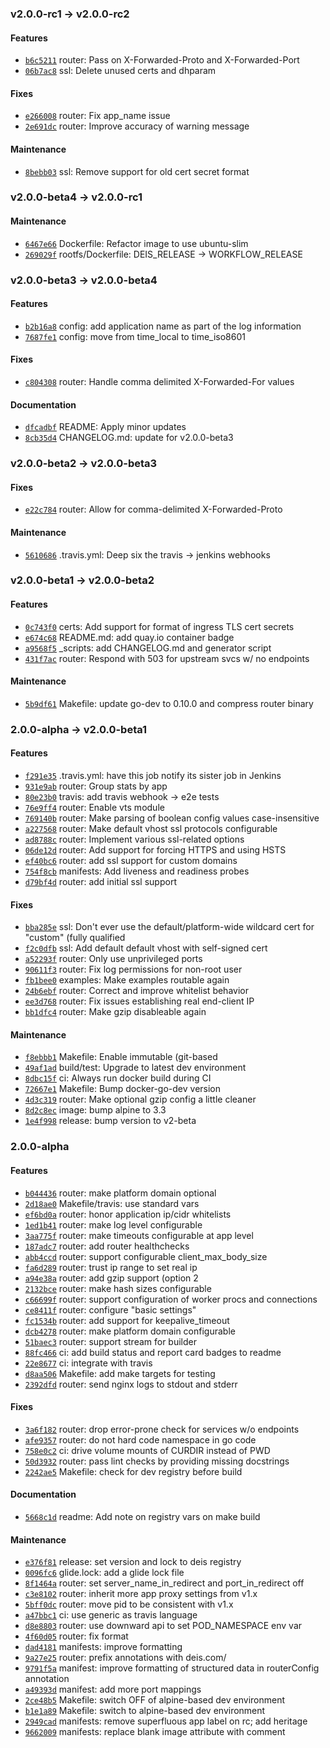 ### v2.0.0-rc1 -> v2.0.0-rc2

#### Features

- [`b6c5211`](https://github.com/deis/router/commit/b6c5211e0cea5965c10b9422c3082fa7bd5e61ec) router: Pass on X-Forwarded-Proto and X-Forwarded-Port
- [`06b7ac8`](https://github.com/deis/router/commit/06b7ac874311f4a980a6e8feac196f5e68d8138a) ssl: Delete unused certs and dhparam

#### Fixes

- [`e266008`](https://github.com/deis/router/commit/e26600892dabb763af26ca8b3bd705a5ac39a0d3) router: Fix app_name issue
- [`2e691dc`](https://github.com/deis/router/commit/2e691dcee0c1ccf4edc867dbb36999bfef6ba639) router: Improve accuracy of warning message

#### Maintenance

- [`8bebb03`](https://github.com/deis/router/commit/8bebb03da0e18102aad685d345a7585093eb0f18) ssl: Remove support for old cert secret format

### v2.0.0-beta4 -> v2.0.0-rc1

#### Maintenance

 - [`6467e66`](https://github.com/deis/router/commit/6467e6656abe78fb07355bb3cc25b167c74f09b0) Dockerfile: Refactor image to use ubuntu-slim
 - [`269029f`](https://github.com/deis/router/commit/269029ff88cd25f26c5bdbea7b588576b92561d5) rootfs/Dockerfile: DEIS_RELEASE -> WORKFLOW_RELEASE

### v2.0.0-beta3 -> v2.0.0-beta4

#### Features

 - [`b2b16a8`](https://github.com/deis/router/commit/b2b16a8430256781527adc9bbe07325a28d7117a) config: add application name as part of the log information
 - [`7687fe1`](https://github.com/deis/router/commit/7687fe18f1e3d8ad7b6ec8f63538fe0156e1a38e) config: move from time_local to time_iso8601

#### Fixes

 - [`c804308`](https://github.com/deis/router/commit/c804308437834031721701a843f4c901fba0662a) router: Handle comma delimited X-Forwarded-For values

#### Documentation

 - [`dfcadbf`](https://github.com/deis/router/commit/dfcadbf1e65af2c52dd8c3cc0dffe2064c93f53a) README: Apply minor updates
 - [`8cb35d4`](https://github.com/deis/router/commit/8cb35d4e48cd293b117ff8e7e6ff43988cbf6c1d) CHANGELOG.md: update for v2.0.0-beta3

### v2.0.0-beta2 -> v2.0.0-beta3

#### Fixes

 - [`e22c784`](https://github.com/deis/router/commit/e22c78491796b8e503e2bab50987d64501fb0de3) router: Allow for comma-delimited X-Forwarded-Proto

#### Maintenance

 - [`5610686`](https://github.com/deis/router/commit/56106866e77e3ba7c0fed98d05404b759152cdff) .travis.yml: Deep six the travis -> jenkins webhooks

### v2.0.0-beta1 -> v2.0.0-beta2

#### Features

 - [`0c743f0`](https://github.com/deis/router/commit/0c743f0a08be1e837b1ec3e90b0ffbcd325c2014) certs: Add support for format of ingress TLS cert secrets
 - [`e674c68`](https://github.com/deis/router/commit/e674c68a0262ff094d19487dac0244885f285f7d) README.md: add quay.io container badge
 - [`a9568f5`](https://github.com/deis/router/commit/a9568f549135c78b1e978df8ec2d0843db4c82b1) _scripts: add CHANGELOG.md and generator script
 - [`431f7ac`](https://github.com/deis/router/commit/431f7ac3fbdfc1a17607b359af9212534b494a2d) router: Respond with 503 for upstream svcs w/ no endpoints

#### Maintenance

 - [`5b9df61`](https://github.com/deis/router/commit/5b9df61b4cccc82fbc826ac392198bf69f2c7fc9) Makefile: update go-dev to 0.10.0 and compress router binary

### 2.0.0-alpha -> v2.0.0-beta1

#### Features

 - [`f291e35`](https://github.com/deis/router/commit/f291e35dfc4b992c0f0946c40b2a0ff115815d92) .travis.yml: have this job notify its sister job in Jenkins
 - [`931e9ab`](https://github.com/deis/router/commit/931e9ab63d2b9e0cd63b38d3bb09164525c7a4e6) router: Group stats by app
 - [`80e23b0`](https://github.com/deis/router/commit/80e23b009f9fe266f7ba183bd533d5db61f5a342) travis: add travis webhook -> e2e tests
 - [`76e9ff4`](https://github.com/deis/router/commit/76e9ff4d551122d78eccebd9d8e41a8c61e4f1b7) router: Enable vts module
 - [`769140b`](https://github.com/deis/router/commit/769140b1fcc9deede7be518f2a24633b146246f5) router: Make parsing of boolean config values case-insensitive
 - [`a227568`](https://github.com/deis/router/commit/a227568a0cea932fb971595de6fb9a3442bff4f7) router: Make default vhost ssl protocols configurable
 - [`ad8788c`](https://github.com/deis/router/commit/ad8788c596c3badfc24b6232d0759e32cf148341) router: Implement various ssl-related options
 - [`06de12d`](https://github.com/deis/router/commit/06de12d82232e7f92a6d4e5c2d289fe624545c49) router: Add support for forcing HTTPS and using HSTS
 - [`ef40bc6`](https://github.com/deis/router/commit/ef40bc625f1e5c4021107be4691d801dd51b681d) router: add ssl support for custom domains
 - [`754f8cb`](https://github.com/deis/router/commit/754f8cb38490c2fe4b2b12f55ebe12fc42680ee5) manifests: Add liveness and readiness probes
 - [`d79bf4d`](https://github.com/deis/router/commit/d79bf4dceee854debb0714deb9d088c22160885d) router: add initial ssl support

#### Fixes

 - [`bba285e`](https://github.com/deis/router/commit/bba285eb252f2b3d6a3e56ec6d97e4b5d19eeccf) ssl: Don't ever use the default/platform-wide wildcard cert for "custom" (fully qualified
 - [`f2c0dfb`](https://github.com/deis/router/commit/f2c0dfb8bb81e14a8413701697e832f2f078fbc0) ssl: Add default default vhost with self-signed cert
 - [`a52293f`](https://github.com/deis/router/commit/a52293f363189891ede28c0be69b12e5ff409278) router: Only use unprivileged ports
 - [`90611f3`](https://github.com/deis/router/commit/90611f3f76684b66aeacbb9860208c9039abcc00) router: Fix log permissions for non-root user
 - [`fb1bee0`](https://github.com/deis/router/commit/fb1bee0cdad14f6a300c0e4a44ad8afbd82e12f2) examples: Make examples routable again
 - [`24b6ebf`](https://github.com/deis/router/commit/24b6ebf4b7d36ac189b70fc517750555c3825f0a) router: Correct and improve whitelist behavior
 - [`ee3d768`](https://github.com/deis/router/commit/ee3d76891e17aef543f2d64e164dfac2a354ec23) router: Fix issues establishing real end-client IP
 - [`bb1dfc4`](https://github.com/deis/router/commit/bb1dfc48d5d777479ffc1d0158409897b003f7e7) router: Make gzip disableable again

#### Maintenance

 - [`f8ebbb1`](https://github.com/deis/router/commit/f8ebbb182061d365ef632b9e17ee9b97917e3588) Makefile: Enable immutable (git-based
 - [`49af1ad`](https://github.com/deis/router/commit/49af1ad345c2208a7a989f41c7841d6208319a43) build/test: Upgrade to latest dev environment
 - [`8dbc15f`](https://github.com/deis/router/commit/8dbc15ffcfd8340effb42a4404a3293cf75985c0) ci: Always run docker build during CI
 - [`72667e1`](https://github.com/deis/router/commit/72667e1eeb169ebfcfe3524fbc9073f780b2b017) Makefile: Bump docker-go-dev version
 - [`4d3c319`](https://github.com/deis/router/commit/4d3c319a729d6ecc9d17d68440e8026b4dad4900) router: Make optional gzip config a little cleaner
 - [`8d2c8ec`](https://github.com/deis/router/commit/8d2c8ec5cf9351cd03632b2bd5601ec9bf28a291) image: bump alpine to 3.3
 - [`1e4f998`](https://github.com/deis/router/commit/1e4f998f0bebf58737b9fa01d9b634df4c6f9419) release: bump version to v2-beta

### 2.0.0-alpha

#### Features

 - [`b044436`](https://github.com/deis/router/commit/b04443627770f620b019ce6c1ae7c240d1e54ae8) router: make platform domain optional
 - [`2d18ae0`](https://github.com/deis/router/commit/2d18ae0fe161dc99594de7401f06e078a0cc0789) Makefile/travis: use standard vars
 - [`ef6bd0a`](https://github.com/deis/router/commit/ef6bd0ab0b1c38c85821f06855715ce9d90d37e7) router: honor application ip/cidr whitelists
 - [`1ed1b41`](https://github.com/deis/router/commit/1ed1b41a84cd00eb8c7dc91573dc3adc322cf4ec) router: make log level configurable
 - [`3aa775f`](https://github.com/deis/router/commit/3aa775fc96bcffa89815a85b46d598b141fcc5fe) router: make timeouts configurable at app level
 - [`187adc7`](https://github.com/deis/router/commit/187adc7a2396fbe990450c4579979dd9c62490ba) router: add router healthchecks
 - [`abb4ccd`](https://github.com/deis/router/commit/abb4ccd70dafd0afab52b4fbf0a7c5fd62cbd82f) router: support configurable client_max_body_size
 - [`fa6d289`](https://github.com/deis/router/commit/fa6d2899c87ed2773e076e4fd34c8c6eaf2f32f4) router: trust ip range to set real ip
 - [`a94e38a`](https://github.com/deis/router/commit/a94e38aa031d67db1c9deaa3bf388f3725eeccf6) router: add gzip support (option 2
 - [`2132bce`](https://github.com/deis/router/commit/2132bcefbb625208eff88ec1e15e17c0b09af037) router: make hash sizes configurable
 - [`c66699f`](https://github.com/deis/router/commit/c66699f4c7108fe6c38c37b84aa53bb4f1c5f730) router: support configuration of worker procs and connections
 - [`ce8411f`](https://github.com/deis/router/commit/ce8411f64365e0640e114edcce825e462c37a944) router: configure "basic settings"
 - [`fc1534b`](https://github.com/deis/router/commit/fc1534b87d2578d37d028e57868cea797cbe3cee) router: add support for keepalive_timeout
 - [`dcb4278`](https://github.com/deis/router/commit/dcb42784bf1f5df060114ac5adf4f351b53d4934) router: make platform domain configurable
 - [`51baec3`](https://github.com/deis/router/commit/51baec304ce820c3681a37085c7c5e5d28b28827) router: support stream for builder
 - [`88fc466`](https://github.com/deis/router/commit/88fc4662ae663093994dd7b1928a2a57d903ffae) ci: add build status and report card badges to readme
 - [`22e8677`](https://github.com/deis/router/commit/22e86772baec4f5ec0c40fbba25ef91179879219) ci: integrate with travis
 - [`d8aa506`](https://github.com/deis/router/commit/d8aa506f5d0ac928ce57df173f6fd2e3951e9e3d) Makefile: add make targets for testing
 - [`2392dfd`](https://github.com/deis/router/commit/2392dfda61d062a105599e8ff0054302479997f2) router: send nginx logs to stdout and stderr

#### Fixes

 - [`3a6f182`](https://github.com/deis/router/commit/3a6f1823826deb514f48e0cb6b23cb27fe62ffdd) router: drop error-prone check for services w/o endpoints
 - [`afe9357`](https://github.com/deis/router/commit/afe9357b93cc7375053f4e3c3151a6c78b8c5bf9) router: do not hard code namespace in go code
 - [`758e0c2`](https://github.com/deis/router/commit/758e0c2fd1d544096dcf9628631526a15dad28ac) ci: drive volume mounts of CURDIR instead of PWD
 - [`50d3932`](https://github.com/deis/router/commit/50d39328421574c2677281d63b8913b4a6f6760e) router: pass lint checks by providing missing docstrings
 - [`2242ae5`](https://github.com/deis/router/commit/2242ae57d9f228fcb88160c8c4c687d170660b56) Makefile: check for dev registry before build

#### Documentation

 - [`5668c1d`](https://github.com/deis/router/commit/5668c1d65d26652075eaa16eaab576b9d36124b4) readme: Add note on registry vars on make build

#### Maintenance

 - [`e376f81`](https://github.com/deis/router/commit/e376f815b4ae249bee626d158ce5ed8e8017dfe2) release: set version and lock to deis registry
 - [`0096fc6`](https://github.com/deis/router/commit/0096fc6074915f5862b7ce4e508eddc60cc209e9) glide.lock: add a glide lock file
 - [`8f1464a`](https://github.com/deis/router/commit/8f1464a96825e47f881bc482a99322d5a448b26c) router: set server_name_in_redirect and port_in_redirect off
 - [`c3e8102`](https://github.com/deis/router/commit/c3e8102ae2c61adcfb44e08334e3764410e4d83d) router: inherit more app proxy settings from v1.x
 - [`5bff0dc`](https://github.com/deis/router/commit/5bff0dc0dacb3deda06f3dfffa06d83f99b157db) router: move pid to be consistent with v1.x
 - [`a47bbc1`](https://github.com/deis/router/commit/a47bbc13d7762ae15cb50cc1b6d0821acbc91f06) ci: use generic as travis language
 - [`d8e8803`](https://github.com/deis/router/commit/d8e8803aad4b8e13f4bebda3c86289f98a705725) router: use downward api to set POD_NAMESPACE env var
 - [`4f60d05`](https://github.com/deis/router/commit/4f60d05b2b40ffcf43b7e93e93de4b97eed04e29) router: fix format
 - [`dad4181`](https://github.com/deis/router/commit/dad4181e67563b3d5301f6f9817cfed9371be442) manifests: improve formatting
 - [`9a27e25`](https://github.com/deis/router/commit/9a27e253fc7ac51c0f602096a1ff8a38301facb9) router: prefix annotations with deis.com/
 - [`9791f5a`](https://github.com/deis/router/commit/9791f5ab45623a6dbf8d4fbd6f9152b4913472be) manifest: improve formatting of structured data in routerConfig annotation
 - [`a49393d`](https://github.com/deis/router/commit/a49393da71c8451adabe46e24b1757d3a2b86bc6) manifest: add more port mappings
 - [`2ce48b5`](https://github.com/deis/router/commit/2ce48b53ec9e2bb7084e728fadb15b6755ecde44) Makefile: switch OFF of alpine-based dev environment
 - [`b1e1a89`](https://github.com/deis/router/commit/b1e1a892d5c6be51e8c6b58be58badd0d781b2d7) Makefile: switch to alpine-based dev environment
 - [`2949cad`](https://github.com/deis/router/commit/2949cad4ffcec0092ffa2d296f6e8fea6f0b6333) manifests: remove superfluous app label on rc; add heritage
 - [`9662009`](https://github.com/deis/router/commit/9662009ed13c336a4e21d75b2cfced46bc3efa3f) manifests: replace blank image attribute with comment
